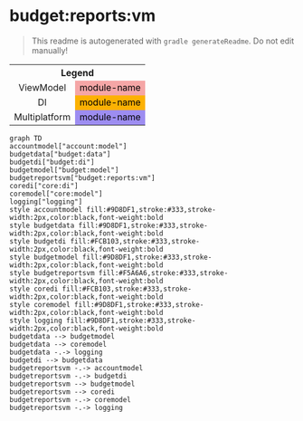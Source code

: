# budget:reports:vm
> This readme is autogenerated with `gradle generateReadme`. Do not edit manually!
<table>
<tr><th colspan='2'>Legend</th></tr>
<tr><td style='text-align:center;'>ViewModel</td><td style='text-align:center; background-color:#F5A6A6; color:black'>module-name</td></tr>
<tr><td style='text-align:center;'>DI</td><td style='text-align:center; background-color:#FCB103; color:black'>module-name</td></tr>
<tr><td style='text-align:center;'>Multiplatform</td><td style='text-align:center; background-color:#9D8DF1; color:black'>module-name</td></tr>
</table>

```mermaid
graph TD
accountmodel["account:model"]
budgetdata["budget:data"]
budgetdi["budget:di"]
budgetmodel["budget:model"]
budgetreportsvm["budget:reports:vm"]
coredi["core:di"]
coremodel["core:model"]
logging["logging"]
style accountmodel fill:#9D8DF1,stroke:#333,stroke-width:2px,color:black,font-weight:bold
style budgetdata fill:#9D8DF1,stroke:#333,stroke-width:2px,color:black,font-weight:bold
style budgetdi fill:#FCB103,stroke:#333,stroke-width:2px,color:black,font-weight:bold
style budgetmodel fill:#9D8DF1,stroke:#333,stroke-width:2px,color:black,font-weight:bold
style budgetreportsvm fill:#F5A6A6,stroke:#333,stroke-width:2px,color:black,font-weight:bold
style coredi fill:#FCB103,stroke:#333,stroke-width:2px,color:black,font-weight:bold
style coremodel fill:#9D8DF1,stroke:#333,stroke-width:2px,color:black,font-weight:bold
style logging fill:#9D8DF1,stroke:#333,stroke-width:2px,color:black,font-weight:bold
budgetdata --> budgetmodel
budgetdata --> coremodel
budgetdata -.-> logging
budgetdi --> budgetdata
budgetreportsvm -.-> accountmodel
budgetreportsvm -.-> budgetdi
budgetreportsvm --> budgetmodel
budgetreportsvm --> coredi
budgetreportsvm -.-> coremodel
budgetreportsvm -.-> logging
```
